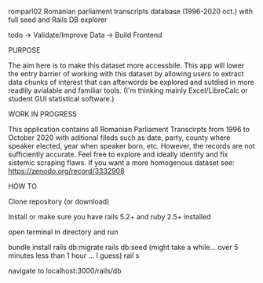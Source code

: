 romparl02
Romanian parliament transcripts database (1996-2020 oct.) with full seed and Rails DB explorer

todo -> Validate/Improve Data -> Build Frontend

PURPOSE

The aim here is to make this dataset more accessbile. This app will lower the entry barrier of working with this dataset by allowing users to extract data chunks of interest that can afterwords be explored and sutdied in more readlily avialable and familiar tools. (I'm thinking mainly Excel/LibreCalc or student GUI statistical software.)

WORK IN PROGRESS

This application contains all Romanian Parliament Transcirpts from 1996 to October 2020 with aditional fileds such as date, party, county where speaker elected, year when speaker born, etc. However, the records are not sufficiently accurate. Feel free to explore and ideally identify and fix sistemic scraping flaws. If you want a more homogenous dataset see: https://zenodo.org/record/3332908

HOW TO

Clone repository (or download)

Install or make sure you have rails 5.2+ and ruby 2.5+ installed

open terminal in directory and run

bundle install 
rails db:migrate 
rails db:seed (might take a while... over 5 minutes less than 1 hour ... I guess) 
rail s

navigate to localhost:3000/rails/db
